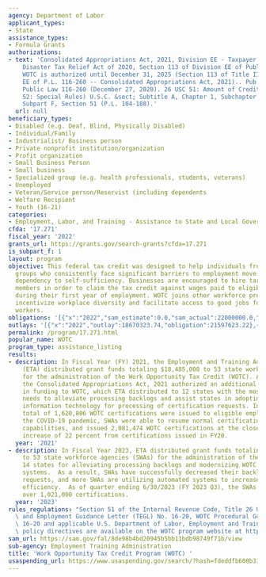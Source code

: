 ```yaml
---
agency: Department of Labor
applicant_types:
- State
assistance_types:
- Formula Grants
authorizations:
- text: 'Consolidated Appropriations Act, 2021, Division EE - Taxpayer Certainty and
    Disaster Tax Relief Act of 2020, Section 113 of Division EE of Public Law 116-260,
    WOTC is authorized until December 31, 2025 (Section 113 of Title III, Division
    EE of P.L. 116-260 -- Consolidated Appropriations Act, 2021).. Pub. L. 116th Congress,
    Public Law 116-260 (December 27, 2020). 26 USC 51: Amount of Credit / (26 USC
    52: Special Rules) U.S.C. &sect; Subtitle A, Chapter 1, Subchapter A, Part IV,
    Subpart F, Section 51 (P.L. 104-188).'
  url: null
beneficiary_types:
- Disabled (e.g. Deaf, Blind, Physically Disabled)
- Individual/Family
- Industrialist/ Business person
- Private nonprofit institution/organization
- Profit organization
- Small Business Person
- Small business
- Specialized group (e.g. health professionals, students, veterans)
- Unemployed
- Veteran/Service person/Reservist (including dependents
- Welfare Recipient
- Youth (16-21)
categories:
- Employment, Labor, and Training - Assistance to State and Local Governments
cfda: '17.271'
fiscal_year: '2022'
grants_url: https://grants.gov/search-grants?cfda=17.271
is_subpart_f: 1
layout: program
objective: This federal tax credit was designed to help individuals from certain targeted
  groups who consistently face significant barriers to employment move from economic
  dependency to self-sufficiency. Businesses are encouraged to hire targeted group
  members in order to claim the tax credit against wages paid to eligible new hire(s)
  during their first year of employment. WOTC joins other workforce programs that
  incentivize workplace diversity and facilitate access to good jobs for American
  workers.
obligations: '[{"x":"2022","sam_estimate":0.0,"sam_actual":22000000.0,"usa_spending_actual":19340863.89},{"x":"2023","sam_estimate":21000000.0,"sam_actual":0.0,"usa_spending_actual":20889254.2},{"x":"2024","sam_estimate":21000000.0,"sam_actual":0.0,"usa_spending_actual":20597622.38}]'
outlays: '[{"x":"2022","outlay":18670323.74,"obligation":21597623.22},{"x":"2023","outlay":18649127.68,"obligation":20985000.0},{"x":"2024","outlay":8366758.26,"obligation":20985000.0}]'
permalink: /program/17.271.html
popular_name: WOTC
program_type: assistance_listing
results:
- description: In Fiscal Year (FY) 2021, the Employment and Training Administration
    (ETA) distributed grant funds totaling $18,485,000 to 53 state workforce agencies
    for the administration of the Work Opportunity Tax Credit (WOTC). Additionally,
    the Consolidated Appropriations Act, 2021 authorized an additional $2,500,000
    in funding to WOTC, which ETA distributed to 12 states with the most critical
    needs to alleviate processing backlogs and assist states in adopting or modernizing
    information technology for processing of certification requests. In FY 2020, a
    total of 1,620,806 WOTC certifications were issued to eligible employers. Following
    the COVID-19 pandemic, SWAs were able to resume normal certification request processing
    capabilities, and issued 2,081,474 WOTC certifications at the close of FY21, an
    increase of 22 percent from certifications issued in FY20.
  year: '2021'
- description: In Fiscal Year 2023, ETA distributed grant funds totaling $21,000,000
    to 53 state workforce agencies (SWAs) for the administration of the WOTC and to
    14 states for alleviating processing backlogs and modernizing WOTC processing
    systems.  As a result, SWAs have successfully decreased their backlog of certification
    requests, and more SWAs are utilizing automated systems to increase processing
    efficiency.  As of quarter ending 6/30/2023 (FY 2023 Q3), the SWAs have issued
    over 1,021,000 certifications.
  year: '2023'
rules_regulations: "Section 51 of the Internal Revenue Code, Title 26 U.S.C. \nTraining\
  \ and Employment Guidance Letter (TEGL) No. 16-20, WOTC Procedural Guidance.\nTEGL\
  \ 16-20 and applicable U.S. Department of Labor, Employment and Training Administration\
  \ policy directives are available on the WOTC program website at https://www.dol.gov/agencies/eta/wotc/resources."
sam_url: https://sam.gov/fal/8de98b4bd20945b5bb11bdb98749f71b/view
sub-agency: Employment Training Administration
title: 'Work Opportunity Tax Credit Program (WOTC) '
usaspending_url: https://www.usaspending.gov/search/?hash=fdeddfb600b31ab0062f37f796ecb65d
---
```


